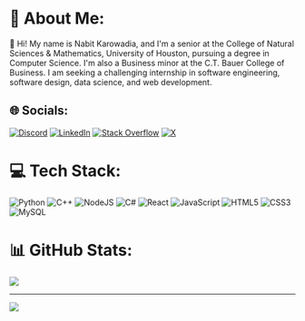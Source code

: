 # 💫 About Me:
👋 Hi! My name is Nabit Karowadia, and I'm a senior at the College of Natural Sciences & Mathematics, University of Houston, pursuing a degree in Computer Science. I'm also a Business minor at the C.T. Bauer College of Business. I am seeking a challenging internship in software engineering, software design, data science, and web development.


## 🌐 Socials:
[![Discord](https://img.shields.io/badge/Discord-%237289DA.svg?logo=discord&logoColor=white)](https://discord.gg/https://discord.gg/TnHfnKQEJq) [![LinkedIn](https://img.shields.io/badge/LinkedIn-%230077B5.svg?logo=linkedin&logoColor=white)](https://linkedin.com/in/www.linkedin.com/in/nabit-karowadia-848376224) [![Stack Overflow](https://img.shields.io/badge/-Stackoverflow-FE7A16?logo=stack-overflow&logoColor=white)](https://stackoverflow.com/users/nabit23) [![X](https://img.shields.io/badge/X-black.svg?logo=X&logoColor=white)](https://x.com/nabit23) 

# 💻 Tech Stack:
 ![Python](https://img.shields.io/badge/python-3670A0?style=for-the-badge&logo=python&logoColor=ffdd54) ![C++](https://img.shields.io/badge/c++-%2300599C.svg?style=for-the-badge&logo=c%2B%2B&logoColor=white) ![NodeJS](https://img.shields.io/badge/node.js-6DA55F?style=for-the-badge&logo=node.js&logoColor=white) ![C#](https://img.shields.io/badge/c%23-%23239120.svg?style=for-the-badge&logo=csharp&logoColor=white) ![React](https://img.shields.io/badge/react-%2320232a.svg?style=for-the-badge&logo=react&logoColor=%2361DAFB) ![JavaScript](https://img.shields.io/badge/javascript-%23323330.svg?style=for-the-badge&logo=javascript&logoColor=%23F7DF1E) ![HTML5](https://img.shields.io/badge/html5-%23E34F26.svg?style=for-the-badge&logo=html5&logoColor=white) ![CSS3](https://img.shields.io/badge/css3-%231572B6.svg?style=for-the-badge&logo=css3&logoColor=white) ![MySQL](https://img.shields.io/badge/mysql-%2300000f.svg?style=for-the-badge&logo=mysql&logoColor=white)
# 📊 GitHub Stats:
![](https://github-readme-streak-stats.herokuapp.com/?user=nabit23&theme=dark&hide_border=false)<br/>

---
[![](https://visitcount.itsvg.in/api?id=nabit23&icon=0&color=0)](https://visitcount.itsvg.in)

<!-- Proudly created with GPRM ( https://gprm.itsvg.in ) -->

